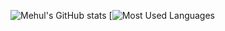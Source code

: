 ![Mehul's GitHub stats](https://github-readme-stats.vercel.app/api?username=mehulrao&show_icons=true&theme=github_dark&count_private=true) [![Most Used Languages](https://github-readme-stats.vercel.app/api/top-langs/?username=mehulrao&langs_count=5)
